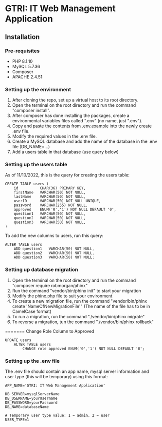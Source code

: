 # GTRI: IT Web Management Application
## Installation
### Pre-requisites
- PHP 8.1.10
- MySQL 5.7.36
- Composer
- APACHE 2.4.51

### Setting up the environment
1. After cloning the repo, set up a virtual host to its root directory.
2. Open the terminal on the root directory and run the command "composer install".
3. After composer has done installing the packages, create a environmental variables files called ".env" (no name, just ".env").
4. Copy and paste the contents from .env.example into the newly create .env file.
5. Modify the required values in the .env file.
6. Create a MySQL database and add the name of the database in the .env file (DB_NAME=...)
7. Add a users table in that database (use query below)

### Setting up the users table
As of 11/10/2022, this is the query for creating the users table:
```
CREATE TABLE users (
    id          CHAR(36) PRIMARY KEY,
    firstName   VARCHAR(50) NOT NULL,
    lastName    VARCHAR(50) NOT NULL,
    userID      VARCHAR(50) NOT NULL UNIQUE,
    password    VARCHAR(255) NOT NULL,
    approved    ENUM('0','1') NOT NULL DEFAULT '0',
    question1   VARCHAR(50) NOT NULL,
    question2   VARCHAR(50) NOT NULL,
    question3   VARCHAR(50) NOT NULL,
)
```
To add the new columns to users, run this query:
```
ALTER TABLE users
    ADD question1   VARCHAR(50) NOT NULL,
    ADD question2   VARCHAR(50) NOT NULL,
    ADD question3   VARCHAR(50) NOT NULL;
```

### Setting up database migration
1. Open the terminal on the root directory and run the command "composer require robmorgan/phinx" 
2. Run the command "vendor/bin/phinx init" to start your migration
3. Modify the phinx.php file to suit your environment
4. To create a new migration file, run the command "vendor/bin/phinx create 'NameOfNewMigrationFile'" (The name of the file has to be in CamelCase format)
5. To run a migration, run the command "./vendor/bin/phinx migrate"
6. To reverse a migration, tun the command "./vendor/bin/phinx rollback"

=======
Change Role Column to Approved
```
UPDATE users
    ALTER TABLE users 
        CHANGE role approved ENUM('0','1') NOT NULL DEFAULT '0';
```

### Setting up the .env file
The .env file should contain an app name, mysql server information and user type (this will be temporary) using this format:
```
APP_NAME='GTRI: IT Web Management Application'

DB_SERVER=mysqlServerName
DB_USERNAME=yourUsername
DB_PASSWORD=yourPassword
DB_NAME=databaseName

# Temporary user type value: 1 = admin, 2 = user 
USER_TYPE=1


```
